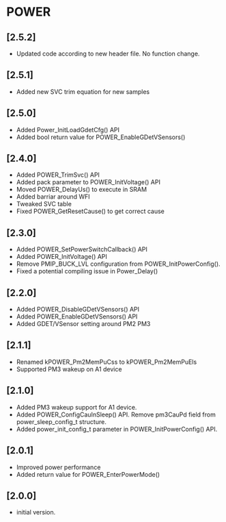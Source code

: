 # POWER

## [2.5.2]

- Updated code according to new header file. No function change. 

## [2.5.1]

- Added new SVC trim equation for new samples

## [2.5.0]

- Added Power_InitLoadGdetCfg() API
- Added bool return value for POWER_EnableGDetVSensors()

## [2.4.0]

- Added POWER_TrimSvc() API
- Added pack parameter to POWER_InitVoltage() API
- Moved POWER_DelayUs() to execute in SRAM
- Added barriar around WFI
- Tweaked SVC table
- Fixed POWER_GetResetCause() to get correct cause

## [2.3.0]

- Added POWER_SetPowerSwitchCallback() API
- Added POWER_InitVoltage() API
- Remove PMIP_BUCK_LVL configuration from POWER_InitPowerConfig().
- Fixed a potential compiling issue in Power_Delay()

## [2.2.0]

- Added POWER_DisableGDetVSensors() API
- Added POWER_EnableGDetVSensors() API
- Added GDET/VSensor setting around PM2 PM3

## [2.1.1]

- Renamed kPOWER_Pm2MemPuCss to kPOWER_Pm2MemPuEls
- Supported PM3 wakeup on A1 device

## [2.1.0]

- Added PM3 wakeup support for A1 device.
- Added POWER_ConfigCauInSleep() API. Remove pm3CauPd field from power_sleep_config_t structure.
- Added power_init_config_t parameter in POWER_InitPowerConfig() API.

## [2.0.1]

- Improved power performance
- Added return value for POWER_EnterPowerMode()

## [2.0.0]

- initial version.
